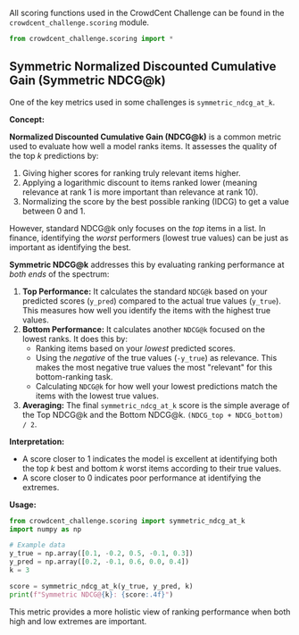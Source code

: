 All scoring functions used in the CrowdCent Challenge can be found in the `crowdcent_challenge.scoring` module.

```python
from crowdcent_challenge.scoring import *
```

## Symmetric Normalized Discounted Cumulative Gain (Symmetric NDCG@k)

One of the key metrics used in some challenges is `symmetric_ndcg_at_k`.

**Concept:**

**Normalized Discounted Cumulative Gain (NDCG@k)** is a common metric used to evaluate how well a model ranks items. It assesses the quality of the top *k* predictions by:

1.  Giving higher scores for ranking truly relevant items higher.
2.  Applying a logarithmic discount to items ranked lower (meaning relevance at rank 1 is more important than relevance at rank 10).
3.  Normalizing the score by the best possible ranking (IDCG) to get a value between 0 and 1.

However, standard NDCG@k only focuses on the *top* items in a list. In finance, identifying the *worst* performers (lowest true values) can be just as important as identifying the best.

**Symmetric NDCG@k** addresses this by evaluating ranking performance at *both ends* of the spectrum:

1.  **Top Performance:** It calculates the standard `NDCG@k` based on your predicted scores (`y_pred`) compared to the actual true values (`y_true`). This measures how well you identify the items with the highest true values.
2.  **Bottom Performance:** It calculates another `NDCG@k` focused on the lowest ranks. It does this by:
    *   Ranking items based on your *lowest* predicted scores.
    *   Using the *negative* of the true values (`-y_true`) as relevance. This makes the most negative true values the most "relevant" for this bottom-ranking task.
    *   Calculating `NDCG@k` for how well your lowest predictions match the items with the lowest true values.
3.  **Averaging:** The final `symmetric_ndcg_at_k` score is the simple average of the Top NDCG@k and the Bottom NDCG@k. `(NDCG_top + NDCG_bottom) / 2`.

**Interpretation:**

*   A score closer to 1 indicates the model is excellent at identifying both the top *k* best and bottom *k* worst items according to their true values.
*   A score closer to 0 indicates poor performance at identifying the extremes.

**Usage:**

```python
from crowdcent_challenge.scoring import symmetric_ndcg_at_k
import numpy as np

# Example data
y_true = np.array([0.1, -0.2, 0.5, -0.1, 0.3])
y_pred = np.array([0.2, -0.1, 0.6, 0.0, 0.4])
k = 3

score = symmetric_ndcg_at_k(y_true, y_pred, k)
print(f"Symmetric NDCG@{k}: {score:.4f}")
```

This metric provides a more holistic view of ranking performance when both high and low extremes are important.